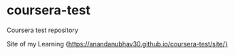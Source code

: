 # coursera-test
Coursera test repository

Site of my Learning {https://anandanubhav30.github.io/coursera-test/site/}